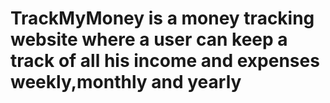 # TrackMyMoney is a money tracking website where a user can keep a track of all his income and expenses weekly,monthly and yearly
